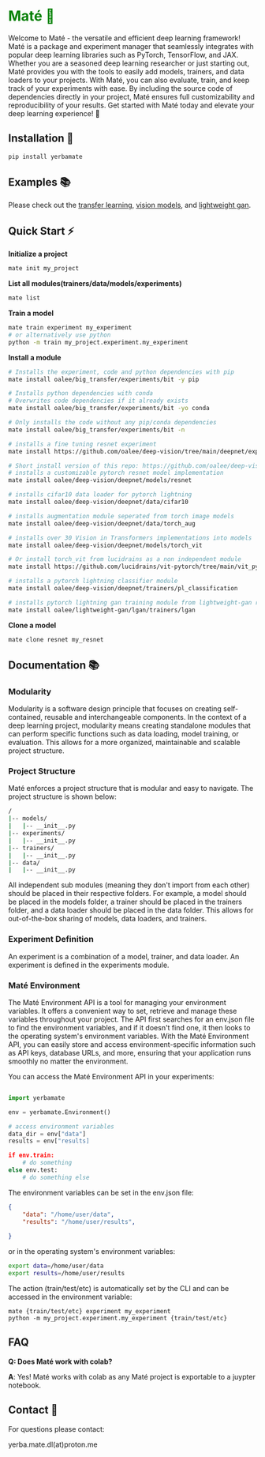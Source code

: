 <h1 style="color:green"><span style="color:green">Maté 🧉</span></h1>

Welcome to Maté - the versatile and efficient deep learning framework! Maté is a package and experiment manager that seamlessly integrates with popular deep learning libraries such as PyTorch, TensorFlow, and JAX. Whether you are a seasoned deep learning researcher or just starting out, Maté provides you with the tools to easily add models, trainers, and data loaders to your projects. With Maté, you can also evaluate, train, and keep track of your experiments with ease. By including the source code of dependencies directly in your project, Maté ensures full customizability and reproducibility of your results. Get started with Maté today and elevate your deep learning experience! 🚀

## Installation 🔌

```bash
pip install yerbamate
```



## Examples 📚

Please check out the [transfer learning](https://github.com/oalee/big-transfer), [vision models](https://github.com/oalee/deep-vision),
and [lightweight gan](https://github.com/oalee/lightweight-gan).

## Quick Start ⚡

**Initialize a project**

```bash
mate init my_project
```

**List all modules(trainers/data/models/experiments)**

```bash
mate list 
```

**Train a model**

```bash
mate train experiment my_experiment
# or alternatively use python
python -m train my_project.experiment.my_experiment
```

**Install a module**

```bash
# Installs the experiment, code and python dependencies with pip
mate install oalee/big_transfer/experiments/bit -y pip

# Installs python dependencies with conda
# Overwrites code dependencies if it already exists
mate install oalee/big_transfer/experiments/bit -yo conda

# Only installs the code without any pip/conda dependencies
mate install oalee/big_transfer/experiments/bit -n

# installs a fine tuning resnet experiment
mate install https://github.com/oalee/deep-vision/tree/main/deepnet/experiments/resnet

# Short install version of this repo: https://github.com/oalee/deep-vision
# installs a customizable pytorch resnet model implementation
mate install oalee/deep-vision/deepnet/models/resnet

# installs cifar10 data loader for pytorch lightning
mate install oalee/deep-vision/deepnet/data/cifar10

# installs augmentation module seperated from torch image models
mate install oalee/deep-vision/deepnet/data/torch_aug

# installs over 30 Vision in Transformers implementations into models
mate install oalee/deep-vision/deepnet/models/torch_vit

# Or install torch_vit from lucidrains as a non independent module
mate install https://github.com/lucidrains/vit-pytorch/tree/main/vit_pytorch

# installs a pytorch lightning classifier module
mate install oalee/deep-vision/deepnet/trainers/pl_classification

# installs pytorch lightning gan training module from lightweight-gan repo
mate install oalee/lightweight-gan/lgan/trainers/lgan
```



**Clone a model**

```bash
mate clone resnet my_resnet
```


## Documentation 📚


### Modularity
Modularity is a software design principle that focuses on creating self-contained, reusable and interchangeable components. In the context of a deep learning project, modularity means creating standalone modules that can perform specific functions such as data loading, model training, or evaluation. This allows for a more organized, maintainable and scalable project structure. 
### Project Structure
Maté enforces a project structure that is modular and easy to navigate. The project structure is shown below:
```bash
/
|-- models/
|   |-- __init__.py
|-- experiments/
|   |-- __init__.py
|-- trainers/
|   |-- __init__.py
|-- data/
|   |-- __init__.py
```
All independent sub modules (meaning they don't import from each other) should be placed in their respective folders. For example, a model should be placed in the models folder, a trainer should be placed in the trainers folder, and a data loader should be placed in the data folder. This allows for out-of-the-box sharing of models, data loaders, and trainers.


### Experiment Definition
An experiment is a combination of a model, trainer, and data loader. An experiment is defined in the experiments module. 

### Maté Environment
The Maté Environment API is a tool for managing your environment variables. It offers a convenient way to set, retrieve and manage these variables throughout your project. The API first searches for an env.json file to find the environment variables, and if it doesn't find one, it then looks to the operating system's environment variables. With the Maté Environment API, you can easily store and access environment-specific information such as API keys, database URLs, and more, ensuring that your application runs smoothly no matter the environment.

You can access the Maté Environment API in your experiments:
```python

import yerbamate

env = yerbamate.Environment()

# access environment variables
data_dir = env["data"]
results = env["results]

if env.train:
    # do something
else env.test:
    # do something else
```

The environment variables can be set in the env.json file:
```json
{
    "data": "/home/user/data",
    "results": "/home/user/results",
  
}
```

or in the operating system's environment variables:
```bash
export data=/home/user/data
export results=/home/user/results
```

The action (train/test/etc) is automatically set by the CLI and can be accessed in the environment variable:
```
mate {train/test/etc} experiment my_experiment
python -m my_project.experiment.my_experiment {train/test/etc}
```



<!-- Please check out the [documentation](https://yerba-mate.readthedocs.io/en/latest/). -->

## FAQ
**Q: Does Maté work with colab?**

**A**: Yes! Maté works with colab as any Maté project is exportable to a juypter notebook.

## Contact 🤝 

For questions please contact:

yerba.mate.dl(at)proton.me
